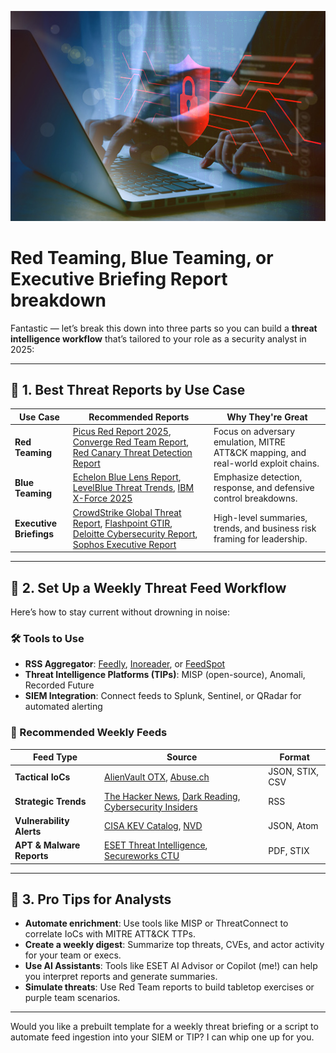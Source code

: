 ![](./threatimage.png)
# Red Teaming, Blue Teaming, or Executive Briefing Report breakdown

Fantastic — let’s break this down into three parts so you can build a **threat intelligence workflow** that’s tailored to your role as a security analyst in 2025:

---

## 🧨 1. **Best Threat Reports by Use Case**

| Use Case | Recommended Reports | Why They're Great |
|---------|----------------------|-------------------|
| **Red Teaming** | [Picus Red Report 2025](https://www.picussecurity.com/red-report), [Converge Red Team Report](https://info.convergetp.com/hubfs/Cybersecurity-Info/Reports/Converge-Cybersecurity-Red-Team-Report-2025.pdf), [Red Canary Threat Detection Report](https://redcanary.com/threat-detection-report/download-report/) | Focus on adversary emulation, MITRE ATT&CK mapping, and real-world exploit chains. |
| **Blue Teaming** | [Echelon Blue Lens Report](https://echeloncyber.com/intelligence/entry/the-blue-lens-2025-defensive-security-report), [LevelBlue Threat Trends](https://levelblue.com/newsroom/press-releases/levelblue-threat-trends-report-edition-one-2025), [IBM X-Force 2025](https://www.ibm.com/thought-leadership/institute-business-value/en-us/report/2025-threat-intelligence-index) | Emphasize detection, response, and defensive control breakdowns. |
| **Executive Briefings** | [CrowdStrike Global Threat Report](https://www.crowdstrike.com/en-us/global-threat-report/), [Flashpoint GTIR](https://flashpoint.io/resources/report/flashpoint-2025-global-threat-intelligence-gtir/), [Deloitte Cybersecurity Report](https://www.deloitte.com/us/en/services/consulting/articles/cybersecurity-report-2025.html), [Sophos Executive Report](https://news.sophos.com/en-us/2025/07/03/threat-intelligence-executive-report-volume-2025-number-3/) | High-level summaries, trends, and business risk framing for leadership. |

---

## 🔁 2. **Set Up a Weekly Threat Feed Workflow**

Here’s how to stay current without drowning in noise:

### 🛠️ Tools to Use
- **RSS Aggregator**: [Feedly](https://feedly.com), [Inoreader](https://www.inoreader.com), or [FeedSpot](https://rss.feedspot.com/cyber_security_news_rss_feeds/)
- **Threat Intelligence Platforms (TIPs)**: MISP (open-source), Anomali, Recorded Future
- **SIEM Integration**: Connect feeds to Splunk, Sentinel, or QRadar for automated alerting

### 🧩 Recommended Weekly Feeds
| Feed Type | Source | Format |
|-----------|--------|--------|
| **Tactical IoCs** | [AlienVault OTX](https://otx.alienvault.com), [Abuse.ch](https://abuse.ch) | JSON, STIX, CSV |
| **Strategic Trends** | [The Hacker News](https://thehackernews.com), [Dark Reading](https://www.darkreading.com), [Cybersecurity Insiders](https://cybersecurity-insiders.com) | RSS |
| **Vulnerability Alerts** | [CISA KEV Catalog](https://www.cisa.gov/known-exploited-vulnerabilities-catalog), [NVD](https://nvd.nist.gov) | JSON, Atom |
| **APT & Malware Reports** | [ESET Threat Intelligence](https://www.eset.com/int/business/solutions/threat-intelligence/), [Secureworks CTU](https://www.secureworks.com/research) | PDF, STIX |

---

## 🧠 3. **Pro Tips for Analysts**

- **Automate enrichment**: Use tools like MISP or ThreatConnect to correlate IoCs with MITRE ATT&CK TTPs.
- **Create a weekly digest**: Summarize top threats, CVEs, and actor activity for your team or execs.
- **Use AI Assistants**: Tools like ESET AI Advisor or Copilot (me!) can help you interpret reports and generate summaries.
- **Simulate threats**: Use Red Team reports to build tabletop exercises or purple team scenarios.

---

Would you like a prebuilt template for a weekly threat briefing or a script to automate feed ingestion into your SIEM or TIP? I can whip one up for you.
